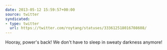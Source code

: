 ```yaml
---
date: 2013-05-12 15:59:57+00:00
source: twitter
syndicated:
- type: twitter
  url: https://twitter.com/roytang/statuses/333612518016708608/
---
```


Hooray, power's back! We don't have to sleep in sweaty darkness anymore!